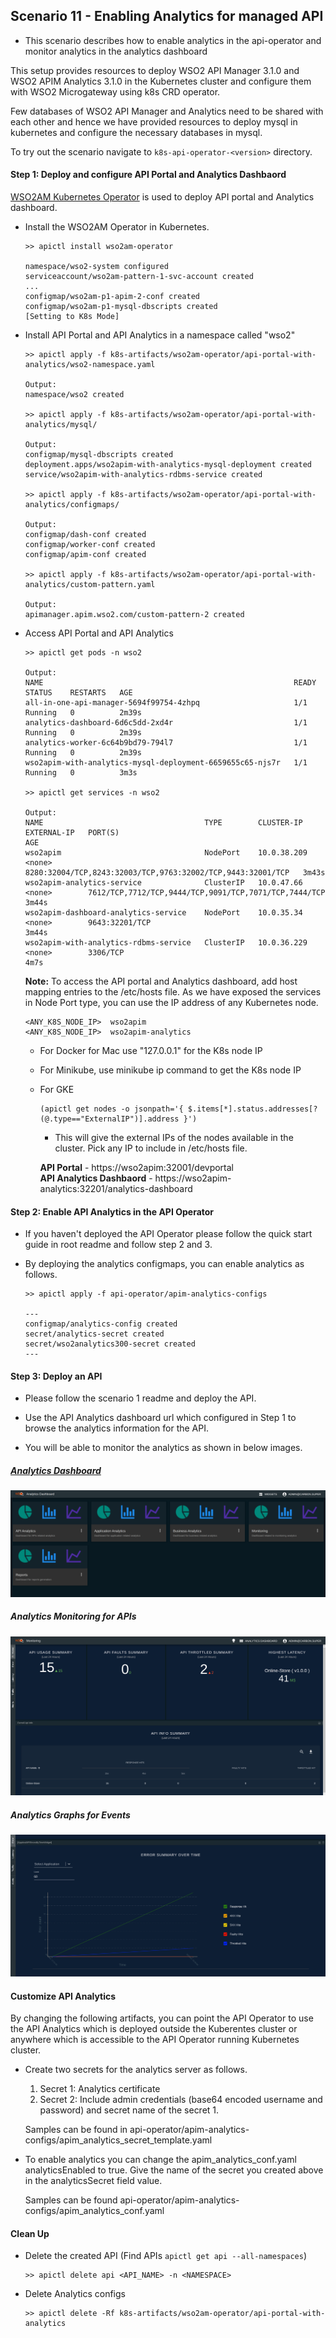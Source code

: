 ## Scenario 11 - Enabling Analytics for managed API


- This scenario describes how to enable analytics in the api-operator and monitor analytics in the analytics dashboard

This setup provides resources to deploy WSO2 API Manager 3.1.0 and WSO2 APIM Analytics 3.1.0 in the Kubernetes cluster and configure them with WSO2 Microgateway using k8s CRD operator.
 
Few databases of WSO2 API Manager and Analytics need to be shared with each other and hence we have provided resources to deploy mysql in kubernetes and configure the necessary databases in mysql.


To try out the scenario navigate to ```k8s-api-operator-<version>``` directory.

#### Step 1: Deploy and configure API Portal and Analytics Dashbaord

[WSO2AM Kubernetes Operator](https://github.com/wso2/k8s-wso2am-operator) is used to deploy API portal and Analytics dashboard. 

- Install the WSO2AM Operator in Kubernetes.

    ```
    >> apictl install wso2am-operator
    
    namespace/wso2-system configured
    serviceaccount/wso2am-pattern-1-svc-account created
    ...
    configmap/wso2am-p1-apim-2-conf created
    configmap/wso2am-p1-mysql-dbscripts created
    [Setting to K8s Mode]
    ```

- Install API Portal and API Analytics in a namespace called "wso2"

    ```
    >> apictl apply -f k8s-artifacts/wso2am-operator/api-portal-with-analytics/wso2-namespace.yaml
    
    Output:
    namespace/wso2 created

    >> apictl apply -f k8s-artifacts/wso2am-operator/api-portal-with-analytics/mysql/
    
    Output:
    configmap/mysql-dbscripts created
    deployment.apps/wso2apim-with-analytics-mysql-deployment created
    service/wso2apim-with-analytics-rdbms-service created
    
    >> apictl apply -f k8s-artifacts/wso2am-operator/api-portal-with-analytics/configmaps/
    
    Output:
    configmap/dash-conf created
    configmap/worker-conf created
    configmap/apim-conf created
    
    >> apictl apply -f k8s-artifacts/wso2am-operator/api-portal-with-analytics/custom-pattern.yaml
    
    Output:
    apimanager.apim.wso2.com/custom-pattern-2 created
    ```

- Access API Portal and API Analytics 

    ```
    >> apictl get pods -n wso2
    
    Output:
    NAME                                                        READY   STATUS    RESTARTS   AGE
    all-in-one-api-manager-5694f99754-4zhpq                     1/1     Running   0          2m39s
    analytics-dashboard-6d6c5dd-2xd4r                           1/1     Running   0          2m39s
    analytics-worker-6c64b9bd79-794l7                           1/1     Running   0          2m39s
    wso2apim-with-analytics-mysql-deployment-6659655c65-njs7r   1/1     Running   0          3m3s
    
    >> apictl get services -n wso2
    
    Output:
    NAME                                    TYPE        CLUSTER-IP    EXTERNAL-IP   PORT(S)                                                       AGE
    wso2apim                                NodePort    10.0.38.209   <none>        8280:32004/TCP,8243:32003/TCP,9763:32002/TCP,9443:32001/TCP   3m43s
    wso2apim-analytics-service              ClusterIP   10.0.47.66    <none>        7612/TCP,7712/TCP,9444/TCP,9091/TCP,7071/TCP,7444/TCP         3m44s
    wso2apim-dashboard-analytics-service    NodePort    10.0.35.34    <none>        9643:32201/TCP                                                3m44s
    wso2apim-with-analytics-rdbms-service   ClusterIP   10.0.36.229   <none>        3306/TCP                                                      4m7s
    ```
    
    **Note:** To access the API portal and Analytics dashboard, add host mapping entries to the /etc/hosts file. As we have exposed the services in Node Port type, you can use the IP address of any Kubernetes node.
    
    ```
    <ANY_K8S_NODE_IP>  wso2apim
    <ANY_K8S_NODE_IP>  wso2apim-analytics
    ```

    - For Docker for Mac use "127.0.0.1" for the K8s node IP
    - For Minikube, use minikube ip command to get the K8s node IP
    - For GKE
        ```$xslt
        (apictl get nodes -o jsonpath='{ $.items[*].status.addresses[?(@.type=="ExternalIP")].address }')
        ```
        - This will give the external IPs of the nodes available in the cluster. Pick any IP to include in /etc/hosts file.
      
       **API Portal** - https://wso2apim:32001/devportal <br>
       **API Analytics Dashbaord** - https://wso2apim-analytics:32201/analytics-dashboard


#### Step 2: Enable API Analytics in the API Operator

- If you haven't deployed the API Operator please follow the quick start guide in root readme and follow step 2 and 3.
- By deploying the analytics configmaps, you can enable analytics as follows.

    ```
    >> apictl apply -f api-operator/apim-analytics-configs
    
    ---
    configmap/analytics-config created
    secret/analytics-secret created
    secret/wso2analytics300-secret created
    ---
    ```

#### Step 3: Deploy an API

- Please follow the scenario 1 readme and deploy the API.

- Use the API Analytics dashboard url which configured in Step 1 to browse the analytics information for the API.

- You will be able to monitor the analytics as shown in below images.

##### [Analytics Dashboard](https://wso2apim-analytics:32201/analytics-dashboard)
![Alt text](images/dashboard.png?raw=true "Analytics-Dashboards")

##### Analytics Monitoring for APIs

![Alt text](images/analytics-monitoring.png?raw=true "Monitoring Analytics")

##### Analytics Graphs for Events

![Alt text](images/analytics-graphs.png?raw=true "Graphs for Analytics")


#### Customize API Analytics 

By changing the following artifacts, you can point the API Operator to use the API Analytics which is deployed outside the Kuberentes cluster or anywhere which is accessible to the API Operator running Kubernetes cluster.

- Create two secrets for the analytics server as follows.

    1. Secret 1: Analytics certificate
    2. Secret 2: Include admin credentials (base64 encoded username and password) and secret name of the secret 1.
    
    Samples can be found in api-operator/apim-analytics-configs/apim_analytics_secret_template.yaml
    
- To enable analytics you can change the apim_analytics_conf.yaml analyticsEnabled to true. Give the name of the secret you created above in the analyticsSecret field value.

    Samples can be found api-operator/apim-analytics-configs/apim_analytics_conf.yaml

#### Clean Up

- Delete the created API (Find APIs `apictl get api --all-namespaces`)
    ```shell script
    >> apictl delete api <API_NAME> -n <NAMESPACE>
    ```
- Delete Analytics configs
    ```shell script
    >> apictl delete -Rf k8s-artifacts/wso2am-operator/api-portal-with-analytics
    ```